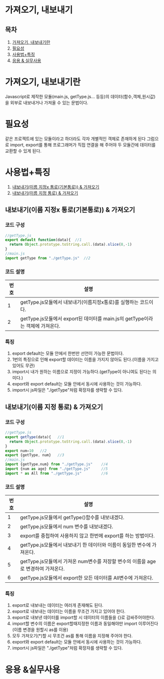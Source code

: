 # 가져오기, 내보내기
## 목차

1. <a href="#가져오기, 내보내기란">가져오기, 내보내기란</a>
1. <a href="#필요성">필요성</a>
1. <a href="#사용법+특징">사용법+특징</a>
1. <a href="#응용 & 실무사용">응용 & 실무사용</a>


<a id="가져오기, 내보내기란"></a>
# 가져오기, 내보내기란
Javascript로 제작한 모듈(main.js, getType.js... 등등)의 데이터(함수,객체,원시값)을 외부로 내보내거나 가져올 수 있는 문법이다.

<a id="필요성"></a>
# 필요성
같은 프로젝트에 있는 모듈이라고 하더라도 각자 개별적인 객체로 존재하게 된다 그럼으로 import, export를 통해 프로그래머가 직접 연결을 해 주어야 두 모듈간에 데이터를 교환할 수 있게 된다.

<a id="사용법+특징"></a>
# 사용법+특징
1. <a href="#내보내기(이름 지정x 통로(기본통로)) & 가져오기">내보내기(이름 지정x 통로(기본통로)) & 가져오기</a>
2. <a href="#내보내기(이름 지정 통로) & 가져오기">내보내기(이름 지정 통로) & 가져오기</a>

<a id="내보내기(이름 지정x 통로(기본통로)) & 가져오기"></a>
## 내보내기(이름 지정x 통로(기본통로)) & 가져오기

### 코드 구성
```javascript
//getType.js
export default function(data){	//1
  return Object.prototype.toString.call.(data).slice(8,-1)
}
//main.js
import getType from "./getType.js"	//2
```

### 코드 설명
| 번호 | 설명
|--|--|
1 | getType.js모듈에서 내보내기(이름지정x통로)를 실행하는 코드이다.
2 | getType.js모듈에서 export된 데이터를 main.js의 getType이라는 객체에 가져온다. 
<a id="내보내기(이름 지정 통로) & 가져오기"></a>

### 특징
1. export default는 모듈 안에서 한번만 선언이 가능한 문법이다.
2. 1번의 특징으로 인해 export할 데이터는 이름을 가지지 않아도 된다.(이름을 가지고 있어도 무관)
3. import시 내가 원하는 이름으로 지정이 가능하다.(getType이 아니여도 된다는 의미다.)
4. export와 export default는 모듈 안에서 동시에 사용하는 것이 가능하다.
5. import시 js파일은 "./getType"처럼 확장자를 생략할 수 있다.

<a id="내보내기(이름 지정 통로) & 가져오기"></a>
## 내보내기(이름 지정 통로) & 가져오기

### 코드 구성
```javascript
//getType.js
export getType(data){	//1
  return Object.prototype.toString.call.(data).slice(8,-1)
}
export num=10	//2
export {getType, num}	//3
//main.js
import {getType,num} from "./getType.js"	//4
import {num as age} from "./getType.js"		//5
import * as All from "./getType.js"			//6
```
### 코드 설명
| 번호 | 설명
|--|--|
1|getType.js모듈에서 getType()함수를 내보내겠다.
2|getType.js모듈에서 num 변수를 내보내겠다.
3|export를 중첩하여 사용하지 않고 한번에 export를 하는 방법이다.
4|getType.js모듈에서 내보내기 한 데이터와 이름이 동일한 변수에 가져온다. 
5|getType.js모듈에서 가져온 num변수를 저장할 변수의 이름을 age로 변경하여 가져온다.
6|getType.js모듈에서 export한 모든 데이터를 All변수에 가져온다.

### 특징
1. export로 내보내는 데이터는 여러개 존재해도 된다.
2. export로 내보내는 데이터는 이름을 무조건 가지고 있어야 한다.
3. export로 내보낸 데이터를 import할 시 데이터의 이름들을 {}로 감싸주어야한다.
4. import할 변수의 이름은 export할때지정한 이름과 동일해야만 import 이루어진다(이름 변경을 원할시 as를 이용)
5. 모두 가져오기(*)할 시 무조건 as를 통해 이름을 지정해 주어야 한다.
6. export와 export default는 모듈 안에서 동시에 사용하는 것이 가능하다.
7. import시 js파일은 "./getType"처럼 확장자를 생략할 수 있다.

<a id="응용 & 실무사용"></a>
# 응용 &실무사용